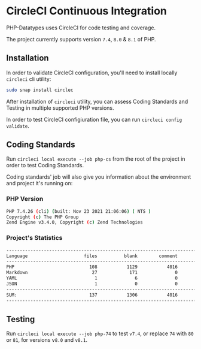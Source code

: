 # CircleCI Continuous Integration

PHP-Datatypes uses CircleCI for code testing and coverage.

The project currently supports version `7.4`, `8.0` & `8.1` of PHP.

## Installation

In order to validate CircleCI configuration, you'll need to install locally `circleci` cli utility:

```bash
sudo snap install circlec
```

After installation of `circleci` utility, you can assess Coding Standards and Testing in multiple supported PHP versions.

In order to test CircleCI configiuration file, you can run `circleci config validate`.

## Coding Standards

Run `circleci local execute --job php-cs` from the root of the project in order to test Coding Standards.

Coding standards' job will also give you information about the environment and project it's running on:

### PHP Version

```bash
PHP 7.4.26 (cli) (built: Nov 23 2021 21:06:06) ( NTS )
Copyright (c) The PHP Group
Zend Engine v3.4.0, Copyright (c) Zend Technologies
```

### Project's Statistics

```bash
-------------------------------------------------------------------------------
Language                     files          blank        comment           code
-------------------------------------------------------------------------------
PHP                            108           1129           4016           4139
Markdown                        27            171              0            431
YAML                             1              6              0             83
JSON                             1              0              0             47
-------------------------------------------------------------------------------
SUM:                           137           1306           4016           4700
-------------------------------------------------------------------------------
```

## Testing

Run `circleci local execute --job php-74` to test `v7.4`, or replace `74` with `80` or `81`, for versions v`8.0` and `v8.1`.
